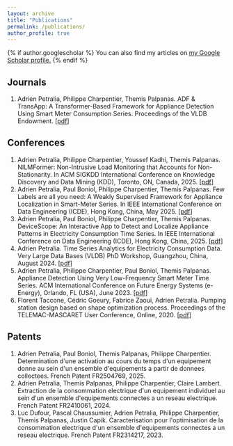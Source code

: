 ```yaml
---
layout: archive
title: "Publications"
permalink: /publications/
author_profile: true
---
```


{% if author.googlescholar %}
  You can also find my articles on <u><a href="{{author.googlescholar}}">my Google Scholar profile</a>.</u>
{% endif %}

## Journals

<ol>
  <li>
    Adrien Petralia, Philippe Charpentier, Themis Palpanas. ADF & TransApp: A Transformer-Based Framework for Appliance Detection Using Smart Meter Consumption Series. Proceedings of the VLDB Endowment. [<a href="https://arxiv.org/pdf/2401.05381">pdf</a>] 
  </li>
</ol>

## Conferences

<ol>

  <li>
    Adrien Petralia, Philippe Charpentier, Youssef Kadhi, Themis Palpanas. NILMFormer: Non-Intrusive Load Monitoring that Accounts for Non-Stationarity. In ACM SIGKDD International Conference on Knowledge Discovery and Data Mining (KDD), Toronto, ON, Canada, 2025. [<a href="https://arxiv.org/pdf/2506.05880">pdf</a>]
  </li>

  <li>
    Adrien Petralia, Paul Boniol, Philippe Charpentier, Themis Palpanas. Few Labels are all you need: A Weakly Supervised Framework for Appliance Localization in Smart-Meter Series. In IEEE International Conference on Data Engineering (ICDE), Hong Kong, China, May 2025. [<a href="https://arxiv.org/pdf/2506.05895">pdf</a>]
  </li>

  <li>
    Adrien Petralia, Paul Boniol, Philippe Charpentier, Themis Palpanas. DeviceScope: An Interactive App to Detect and Localize Appliance Patterns in Electricity Consumption Time Series. In IEEE International Conference on Data Engineering (ICDE), Hong Kong, China, 2025. [<a href="https://arxiv.org/pdf/2506.05912">pdf</a>]
  </li>

  <li>
    Adrien Petralia. Time Series Analytics for Electricity Consumption Data. Very Large Data Bases (VLDB) PhD Workshop, Guangzhou, China, August 2024. [<a href="https://hal.science/hal-04706310v1/file/Time%20Series%20Analytics%20for%20Electricity%20Consumption%20Data.pdf">pdf</a>]
  </li>

  <li>
    Adrien Petralia, Philippe Charpentier, Paul Boniol, Themis Palpanas. Appliance Detection Using Very Low-Frequency Smart Meter Time Series. ACM International Conference on Future Energy Systems (e-Energy), Orlando, FL (USA), June 2023. [<a href="https://arxiv.org/pdf/2305.10352">pdf</a>]
  </li>

  <li>
    Florent Taccone, Cédric Goeury, Fabrice Zaoui, Adrien Petralia. Pumping station design based on shape optimization process. Proceedings of the TELEMAC-MASCARET User Conference, Online, 2020. [<a href="https://research.bangor.ac.uk/portal/files/36456769/Proceedings_TUC_2020_v1.0.pdf#page=99">pdf</a>]
  </li>

</ol>

## Patents

<ol>

  <li>
    Adrien Petralia, Paul Boniol, Themis Palpanas, Philippe Charpentier. Determination d'une activation au cours du temps d'un equipement donne au sein d'un ensemble d'equipements a partir de donnees collectees. French Patent FR2504769, 2025.
  </li>

  <li>
    Adrien Petralia, Themis Palpanas, Philippe Charpentier, Claire Lambert. Extraction de la consommation electrique d'un equipement individuel au sein d'un ensemble d'equipements connectes a un reseau electrique. French Patent FR2410061, 2024.
  </li>

  <li>
    Luc Dufour, Pascal Chaussumier, Adrien Petralia, Philippe Charpentier, Themis Palpanas, Justin Capik. Caracterisation pour l'optimisation de la consommation electrique d'un ensemble d'equipements connectes a un reseau electrique. French Patent FR2314217, 2023.
  </li>

</ol>
